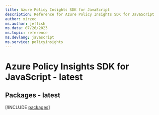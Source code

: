 ```yaml
---
title: Azure Policy Insights SDK for JavaScript
description: Reference for Azure Policy Insights SDK for JavaScript
author: xirzec
ms.author: jeffish
ms.data: 07/26/2023
ms.topic: reference
ms.devlang: javascript
ms.service: policyinsights
---
```

# Azure Policy Insights SDK for JavaScript - latest
## Packages - latest
[!INCLUDE [packages](policy-insights-index.md)]